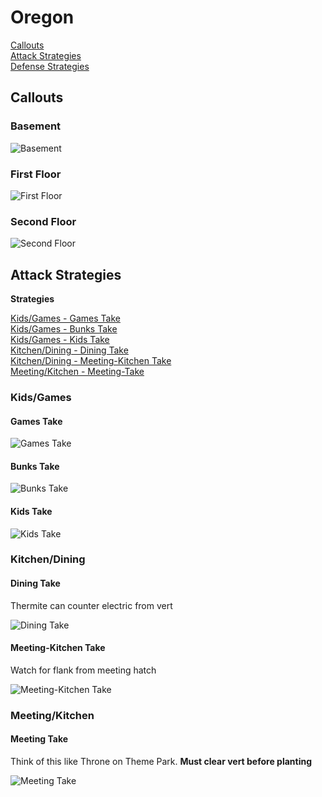 # Oregon

[Callouts](#callouts)\
[Attack Strategies](#attack-strategies)\
[Defense Strategies](#defense-strategies)

## Callouts

### Basement

![Basement](images/oregon_basement_callouts.png)

### First Floor

![First Floor](images/oregon_first_floor_callouts.png)

### Second Floor

![Second Floor](images/oregon_second_floor_callouts.png)

## Attack Strategies

**Strategies**

[Kids/Games - Games Take](#games-take)\
[Kids/Games - Bunks Take](#bunks-take)\
[Kids/Games - Kids Take](#kids-take)\
[Kitchen/Dining - Dining Take](#dining-take)\
[Kitchen/Dining - Meeting-Kitchen Take](#meeting-kitchen-take)\
[Meeting/Kitchen - Meeting-Take](#meeting-take)

### Kids/Games

#### Games Take

![Games Take](images/games_take.png)

#### Bunks Take

![Bunks Take](images/bunks_take.png)

#### Kids Take

![Kids Take](images/kids_take.png)

### Kitchen/Dining

#### Dining Take

Thermite can counter electric from vert

![Dining Take](images/dining_take.png)

#### Meeting-Kitchen Take

Watch for flank from meeting hatch

![Meeting-Kitchen Take](images/meeting_kitchen_take.png)

### Meeting/Kitchen

#### Meeting Take

Think of this like Throne on Theme Park. **Must clear vert before planting**

![Meeting Take](images/meeting_take.png)
